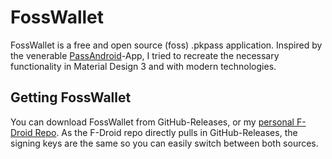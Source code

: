 # FossWallet
FossWallet is a free and open source (foss) .pkpass application.
Inspired by the venerable [PassAndroid](https://github.com/ligi/PassAndroid)-App,
I tried to recreate the necessary functionality in Material Design 3 and with modern
technologies.

## Getting FossWallet
You can download FossWallet from GitHub-Releases, or my [personal F-Droid Repo](https://github.com/SeineEloquenz/fdroid).
As the F-Droid repo directly pulls in GitHub-Releases, the signing keys are the same so you can
easily switch between both sources.